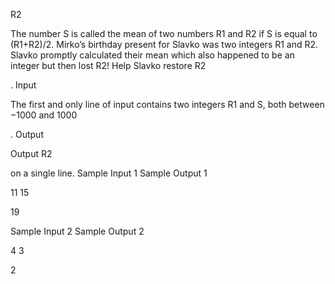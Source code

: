 
R2

The number S
is called the mean of two numbers R1 and R2 if S is equal to (R1+R2)/2. Mirko’s birthday present for Slavko was two integers R1 and R2. Slavko promptly calculated their mean which also happened to be an integer but then lost R2! Help Slavko restore R2

.
Input

The first and only line of input contains two integers R1
and S, both between −1000 and 1000

.
Output

Output R2

on a single line.
Sample Input 1 	Sample Output 1

11 15

	

19

Sample Input 2 	Sample Output 2

4 3

	

2
